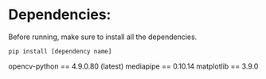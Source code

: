 # Dependencies:

Before running, make sure to install all the dependencies.

    pip install [dependency name]

opencv-python == 4.9.0.80 (latest)
mediapipe == 0.10.14
matplotlib == 3.9.0
